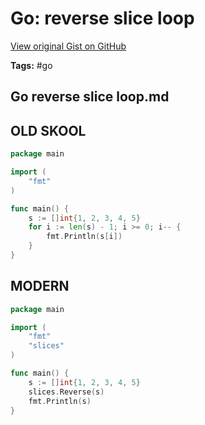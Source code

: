 # Go: reverse slice loop 

[View original Gist on GitHub](https://gist.github.com/Integralist/525f7cf4683e67fc90f1e2b7a917cbfe)

**Tags:** #go

## Go reverse slice loop.md

## OLD SKOOL

```go
package main

import (
	"fmt"
)

func main() {
	s := []int{1, 2, 3, 4, 5}
	for i := len(s) - 1; i >= 0; i-- {
		fmt.Println(s[i])
	}
}
```

## MODERN

```go
package main

import (
	"fmt"
	"slices"
)

func main() {
	s := []int{1, 2, 3, 4, 5}
	slices.Reverse(s)
	fmt.Println(s)
}
```

